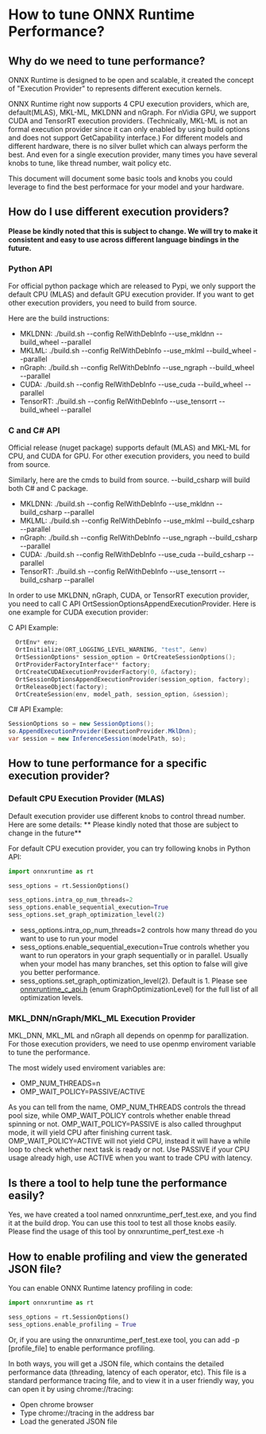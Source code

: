 # How to tune ONNX Runtime Performance?

## Why do we need to tune performance?
ONNX Runtime is designed to be open and scalable, it created the concept of "Execution Provider" to represents different execution kernels. 

ONNX Runtime right now supports 4 CPU execution providers, which are, default(MLAS), MKL-ML, MKLDNN and nGraph. For nVidia GPU, we support CUDA and TensorRT execution providers. (Technically, MKL-ML is not an formal execution provider since it can only enabled by using build options and does not support GetCapability interface.)
For different models and different hardware, there is no silver bullet which can always perform the best. And even for a single execution provider, many times you have several knobs to tune, like thread number, wait policy etc.

This document will document some basic tools and knobs you could leverage to find the best performace for your model and your hardware.


## How do I use different execution providers?
**Please be kindly noted that this is subject to change. We will try to make it consistent and easy to use across different language bindings in the future.**

### Python API
For official python package which are released to Pypi, we only support the default CPU (MLAS) and default GPU execution provider. If you want to get other execution providers,
you need to build from source.

Here are the build instructions:
* MKLDNN:		 ./build.sh --config RelWithDebInfo --use_mkldnn --build_wheel --parallel
* MKLML:		 ./build.sh --config RelWithDebInfo --use_mklml --build_wheel --parallel
* nGraph:		 ./build.sh --config RelWithDebInfo --use_ngraph  --build_wheel --parallel
* CUDA:	     ./build.sh --config RelWithDebInfo --use_cuda  --build_wheel --parallel
* TensorRT:	 ./build.sh --config RelWithDebInfo --use_tensorrt --build_wheel --parallel

### C and C# API
Official release (nuget package) supports default (MLAS) and MKL-ML for CPU, and CUDA for GPU. For other execution providers, you need to build from source.

Similarly, here are the cmds to build from source. --build_csharp will build both C# and C package.
* MKLDNN:		 ./build.sh --config RelWithDebInfo --use_mkldnn --build_csharp --parallel
* MKLML:		 ./build.sh --config RelWithDebInfo --use_mklml --build_csharp --parallel
* nGraph:		 ./build.sh --config RelWithDebInfo --use_ngraph  --build_csharp --parallel
* CUDA:	     ./build.sh --config RelWithDebInfo --use_cuda  --build_csharp --parallel
* TensorRT:	 ./build.sh --config RelWithDebInfo --use_tensorrt --build_csharp --parallel

In order to use MKLDNN, nGraph, CUDA, or TensorRT execution provider, you need to call C API OrtSessionOptionsAppendExecutionProvider. Here is one example for CUDA execution provider:

C API Example:
```c
  OrtEnv* env;
  OrtInitialize(ORT_LOGGING_LEVEL_WARNING, "test", &env)
  OrtSessionOptions* session_option = OrtCreateSessionOptions();
  OrtProviderFactoryInterface** factory;
  OrtCreateCUDAExecutionProviderFactory(0, &factory);
  OrtSessionOptionsAppendExecutionProvider(session_option, factory);
  OrtReleaseObject(factory);
  OrtCreateSession(env, model_path, session_option, &session);
```

C# API Example:
```c#
SessionOptions so = new SessionOptions();
so.AppendExecutionProvider(ExecutionProvider.MklDnn);
var session = new InferenceSession(modelPath, so);
```

## How to tune performance for a specific execution provider?

### Default CPU Execution Provider (MLAS)
Default execution provider use different knobs to control thread number. Here are some details:
** Please kindly noted that those are subject to change in the future**

For default CPU execution provider, you can try following knobs in Python API:
```python
import onnxruntime as rt

sess_options = rt.SessionOptions()

sess_options.intra_op_num_threads=2
sess_options.enable_sequential_execution=True
sess_options.set_graph_optimization_level(2)
```
* sess_options.intra_op_num_threads=2 controls how many thread do you want to use to run your model
* sess_options.enable_sequential_execution=True controls whether you want to run operators in your graph sequentially or in parallel. Usually when your model has many branches, set this option to false will give you better performance.
* sess_options.set_graph_optimization_level(2). Default is 1. Please see [onnxruntime_c_api.h](../include/onnxruntime/core/session/onnxruntime_c_api.h#L241)  (enum GraphOptimizationLevel) for the full list of all optimization levels.

### MKL_DNN/nGraph/MKL_ML Execution Provider
MKL_DNN, MKL_ML and nGraph all depends on openmp for parallization. For those execution providers, we need to use openmp enviroment variable to tune the performance.

The most widely used enviroment variables are:
* OMP_NUM_THREADS=n
* OMP_WAIT_POLICY=PASSIVE/ACTIVE

As you can tell from the name, OMP_NUM_THREADS controls the thread pool size, while OMP_WAIT_POLICY controls whether enable thread spinning or not. 
OMP_WAIT_POLICY=PASSIVE is also called throughput mode, it will yield CPU after finishing current task. OMP_WAIT_POLICY=ACTIVE will not yield CPU, instead it will have a while loop to check
whether next task is ready or not. Use PASSIVE if your CPU usage already high, use ACTIVE when you want to trade CPU with latency.

## Is there a tool to help tune the performance easily?
Yes, we have created a tool named onnxruntime_perf_test.exe, and you find it at the build drop.
You can use this tool to test all those knobs easily. Please find the usage of this tool by onnxruntime_perf_test.exe -h

## How to enable profiling and view the generated JSON file?

You can enable ONNX Runtime latency profiling in code:

```python
import onnxruntime as rt

sess_options = rt.SessionOptions()
sess_options.enable_profiling = True
```
Or, if you are using the onnxruntime_perf_test.exe tool, you can add -p [profile_file] to enable performance profiling.

In both ways, you will get a JSON file, which contains the detailed performance data (threading, latency of each operator, etc). This file is a standard performance tracing file, and to view it in a user friendly way, you can open it by using chrome://tracing:
* Open chrome browser
* Type chrome://tracing in the address bar
* Load the generated JSON file

